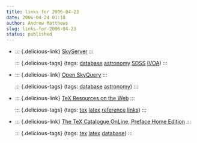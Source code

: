 ```yaml
---
title: links for 2006-04-23
date: 2006-04-24 01:18
author: Andrew Matthews
slug: links-for-2006-04-23
status: published
---
```


-   ::: {.delicious-link}
    [SkyServer](http://skyserver.org/)
    :::

    ::: {.delicious-tags}
    (tags: [database](http://del.icio.us/aabs/database) [astronomy](http://del.icio.us/aabs/astronomy) [SDSS](http://del.icio.us/aabs/SDSS) [IVOA](http://del.icio.us/aabs/IVOA))
    :::

-   ::: {.delicious-link}
    [Open SkyQuery](http://openskyquery.net/Sky/skysite/)
    :::

    ::: {.delicious-tags}
    (tags: [database](http://del.icio.us/aabs/database) [astronomy](http://del.icio.us/aabs/astronomy))
    :::

-   ::: {.delicious-link}
    [TeX Resources on the Web](http://72.14.203.104/search?q=cache:g0E2EGv6t4MJ:www.tug.org/interest.html+leaflet+document+class+latex+tutorial+&hl=en&ct=clnk&cd=1)
    :::

    ::: {.delicious-tags}
    (tags: [tex](http://del.icio.us/aabs/tex) [latex](http://del.icio.us/aabs/latex) [reference](http://del.icio.us/aabs/reference) [links](http://del.icio.us/aabs/links))
    :::

-   ::: {.delicious-link}
    [The TeX Catalogue OnLine, Preface Home Edition](http://texcatalogue.sarovar.org/index.html)
    :::

    ::: {.delicious-tags}
    (tags: [tex](http://del.icio.us/aabs/tex) [latex](http://del.icio.us/aabs/latex) [database](http://del.icio.us/aabs/database))
    :::
